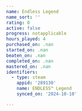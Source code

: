 ```yaml
---
name: Endless Legend
name_sort: ''
rating: 0
active: false
progress: notapplicable
hours_played: 4
purchased_on: .nan
started_on: .nan
beaten_on: .nan
completed_on: .nan
mastered_on: .nan
identifiers:
  - type: steam
    appid: '289130'
    name: ENDLESS™ Legend
    synced_on: '2024-10-10'

---
```

